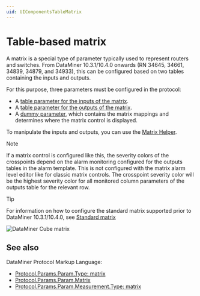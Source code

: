 ```yaml
---
uid: UIComponentsTableMatrix
---
```


# Table-based matrix

A matrix is a special type of parameter typically used to represent routers and switches. From DataMiner 10.3.1/10.4.0 onwards (RN 34645, 34661, 34839, 34879, and 34933), this can be configured based on two tables containing the inputs and outputs.

For this purpose, three parameters must be configured in the protocol:

- A [table parameter for the inputs of the matrix](xref:UIComponentsTableMatrixInputsTableParameter).
- A [table parameter for the outputs of the matrix](xref:UIComponentsTableMatrixOutputsTableParameter).
- A [dummy parameter](xref:UIComponentsTableMatrixParameter), which contains the matrix mappings and determines where the matrix control is displayed.

To manipulate the inputs and outputs, you can use the [Matrix Helper](xref:UIComponentsTableMatrixHelper).

> [!NOTE]
> If a matrix control is configured like this, the severity colors of the crosspoints depend on the alarm monitoring configured for the outputs tables in the alarm template. This is not configured with the matrix alarm level editor like for classic matrix controls. The crosspoint severity color will be the highest severity color for all monitored column parameters of the outputs table for the relevant row.

> [!TIP]
> For information on how to configure the standard matrix supported prior to DataMiner 10.3.1/10.4.0, see [Standard matrix](xref:UIComponentsMatrix)

![DataMiner Cube matrix](~/develop/images/uimatrix.png)

## See also

DataMiner Protocol Markup Language:

- [Protocol.Params.Param.Type: matrix](xref:Protocol.Params.Param.Type#matrix)
- [Protocol.Params.Param.Matrix](xref:Protocol.Params.Param.Matrix)
- [Protocol.Params.Param.Measurement.Type: matrix](xref:Protocol.Params.Param.Measurement.Type#matrix)
